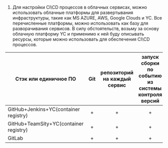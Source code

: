 1. Для настройки CI\CD процессов в облачных сервисах, можно использовать облачные платформы для развертывания инфраструктуры, такие как MS AZURE, AWS, Google Clouds и YC. Все перечисленные платформы, можно использовать как базу для разворачивания сервисов. В силу обстоятельств, возьму за основу облачную платформу YC и применимо к ней буду описывать ресурсы, которые можно использовать для обеспечения CI\CD процессов.

| Стэк или единичное ПО | Git | репозиторий на каждый сервис | запуск сборки по событию из системы контроля версий | запуск сборки по кнопке с указанием параметров | возможность привязать настройки к каждой сборке | возможность создания шаблонов для различных конфигураций сборок | возможность безопасного хранения секретных данных (пароли, ключи доступа) | несколько конфигураций для сборки из одного репозитория | кастомные шаги при сборке | собственные докер-образы для сборки проектов | возможность развернуть агентов сборки на собственных серверах | возможность параллельного запуска нескольких сборок | возможность параллельного запуска тестов |
|--------------------------------------|:---:|:---:|:---:|:---:|:---:|:---:|:---:|:---:|:---:|:---:|:---:|:---:|:---:|
|GitHub+Jenkins+YC(container registry) | + | + | + | + | + | + |:---:|:---:|:---:|:---:|:---:|:---:|:---:|
|GitHub+TeamSity+YC(container registry)| + | + | + | + | + | + |:---:|:---:|:---:|:---:|:---:|:---:|:---:|
|GitLab                                | + | + | + | + | + | + |:---:|:---:|:---:|:---:|:---:|:---:|:---:|

